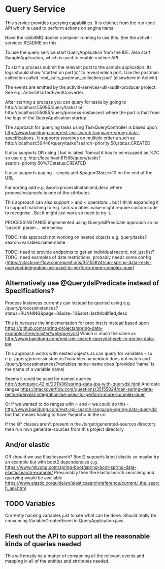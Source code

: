 # Query Service

This service provides querying capabilities. It is distinct from the run-time API which is used to perform actions on engine items.

Have the rabbitMQ docker container running to use this. See the activiti-services README on this.

To use the query service start QueryApplication from the IDE. Also start SampleApplication, which is used to enable runtime API.

To start a process submit the relevant post to the sample application. Its logs should show 'started on port(s)' to reveal which port. Use the postman collection called 'rest_calls_postman_collection.json' (elsewhere in Activiti).

The events are emitted by the activiti-services-util-audit-producer project. See e.g. ActivitiStartedEventConverter. 

After starting a process you can query for tasks by going to http://localhost:55085/query/tasks/ or http://localhost:55085/query/process-instances/ where the port is that from the logs of the QueryApplication startup.

The approach for querying tasks using TaskQueryController is based upon http://www.baeldung.com/rest-api-search-language-spring-data-specifications . It supports searches on multiple criteria such as http://localhost:56448/query/tasks?search=priority:50,status:CREATED

It also supports OR using | but in latest Tomcat it has to be escaped as %7C so use e.g. http://localhost:61598/query/tasks?search=priority:50%7Cstatus:CREATED

It also supports paging - simply add &page=0&size=10 on the end of the URL

For sorting add e.g. &sort=processInstanceId,desc where processInstanceId is one of the attributes

This approach can also support > and < operators... but I think expanding it to support matching to e.g. task.variables.value might require custom code to recognise . But it might just work so need to try it.

PROCESSINSTANCE implemented using QuerydslPredicate approach so no 'search' param ... see below

TODO: this approach not working on nested objects e.g. query/tasks?search=variables.name:name

TODO: need to provide endpoints to get an individual record, not just list?
TODO: need examples of date restrictions, probably needs some config (https://stackoverflow.com/questions/35155824/can-spring-data-rests-querydsl-integration-be-used-to-perform-more-complex-quer)

## Alternatively use @QuerydslPredicate instead of Specifications?

Process Instances currently can instead be queried using e.g. /query/processinstances?status=RUNNING&page=0&size=10&sort=lastModified,desc

This is because the implementation for proc inst is instead based upon https://github.com/spring-projects/spring-data-examples/tree/master/web/querydsl
Which is much the same as http://www.baeldung.com/rest-api-search-querydsl-web-in-spring-data-jpa

This approach works with nested objects as can query for variables - so e.g. /query/processinstances?variables.name=bob does not match and /query/processinstances?variables.name=name does (provided 'name' is the name of a variable name)

Seems it could be used for named queries http://dontpanic.42.nl/2011/06/spring-data-jpa-with-querydsl.html
And date ranges https://stackoverflow.com/questions/35155824/can-spring-data-rests-querydsl-integration-be-used-to-perform-more-complex-quer

Or if we wanted to do ranges with > and < we could do this - http://www.baeldung.com/rest-api-search-language-spring-data-querydsl but that means having to have ?search= in the uri

If the Q* classes aren't present in the /target/generated-sources directory then run mvn generate-sources from this project directory

## And/or elastic

OR should we use Elasticsearch?
Boot2 supports latest elastic so maybe try an example but with boot2 dependencies e.g. https://www.mkyong.com/spring-boot/spring-boot-spring-data-elasticsearch-example/
Presumably then the Elasticsearch searching and querying would be available - https://www.elastic.co/guide/en/elasticsearch/reference/current/_the_search_api.html

## TODO Variables

Currently hacking variables just to see what can be done. Should really be consuming VariableCreatedEvent in QueryApplication.java

## Flesh out the API to support all the reasonable kinds of queries needed

This will mostly be a matter of consuming all the relevant events and mapping in all of the entities and attributes needed.